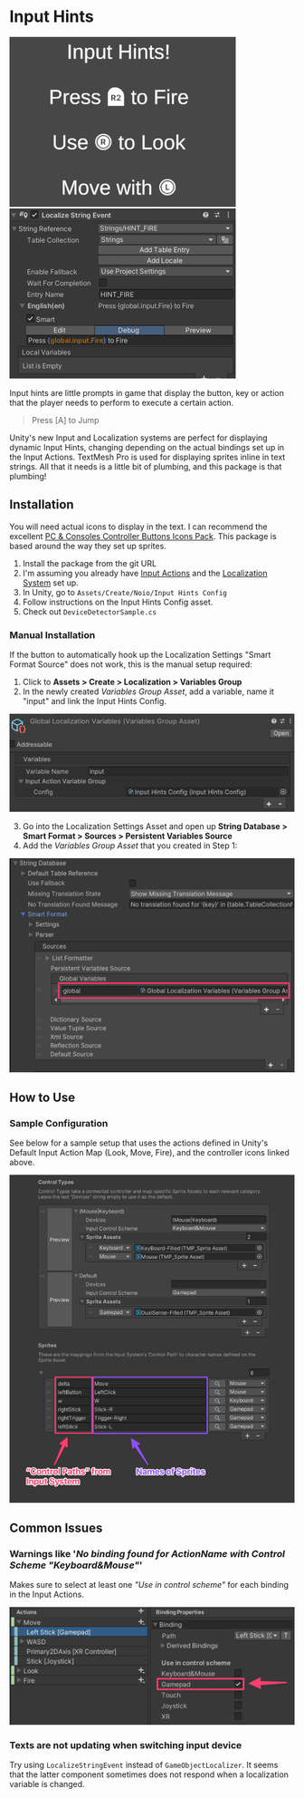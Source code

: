 # Input Hints

![Preview](Docs~/preview.gif)![Preview](Docs~/localize_string_event.png)

Input hints are little prompts in game that display the button, key or action that the player needs to perform to
execute a certain action. 

> Press [A] to Jump

Unity's new Input and Localization systems are perfect for displaying dynamic Input Hints, changing depending on
the actual bindings set up in the Input Actions. TextMesh Pro is used for displaying sprites inline in text strings.
All that it needs is a little bit of plumbing, and this package is that plumbing!

## Installation

You will need actual icons to display in the text. I can recommend the excellent 
[PC & Consoles Controller Buttons Icons Pack](https://assetstore.unity.com/packages/2d/gui/icons/pc-consoles-controller-buttons-icons-pack-85215).
This package is based around the way they set up sprites.

1. Install the package from the git URL
2. I'm assuming you already have [Input Actions](https://docs.unity3d.com/Packages/com.unity.inputsystem@0.9/manual/ActionAssets.html) 
   and the [Localization System](https://docs.unity3d.com/Packages/com.unity.localization@1.4/manual/QuickStartGuideWithVariants.html) set up.
3. In Unity, go to `Assets/Create/Noio/Input Hints Config`
4. Follow instructions on the Input Hints Config asset.
5. Check out `DeviceDetectorSample.cs`

### Manual Installation
If the button to automatically hook up the Localization Settings "Smart Format Source" does not work, this is
the manual setup required:

1. Click to **Assets > Create > Localization > Variables Group**
2. In the newly created _Variables Group Asset_, add a variable, name it "input" and link the Input Hints Config.

![Set Up Input Variables](Docs~/manual_settings_input_variable.png)

3. Go into the Localization Settings Asset and open up **String Database > Smart Format > Sources > Persistent Variables Source**
4. Add the _Variables Group Asset_ that you created in Step 1:

![Added Variables Group in Settings](Docs~/manual_setup_localization_settings.png)

## How to Use     

### Sample Configuration

See below for a sample setup that uses the actions defined in Unity's Default Input Action Map (Look, Move, Fire), and 
the controller icons linked above.

![Sample Setup](Docs~/example_setup.png)

## Common Issues

### Warnings like '_No binding found for ActionName with Control Scheme "Keyboard&Mouse"_'

Makes sure to select at least one _"Use in control scheme"_ for each binding in the Input Actions.

![Input Actions Settings: Use in control scheme](Docs~/use_in_control_scheme.png)

### Texts are not updating when switching input device

Try using `LocalizeStringEvent` instead of `GameObjectLocalizer`. It seems that the latter component sometimes
does not respond when a localization variable is changed.